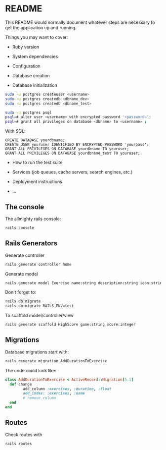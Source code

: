 # README

This README would normally document whatever steps are necessary to get the
application up and running.

Things you may want to cover:

* Ruby version

* System dependencies

* Configuration

* Database creation

* Database initialization

```bash
sudo -u postgres createuser <username>
sudo -u postgres createdb <dbname_dev>
sudo -u postgres createdb <dbname_test>

sudo -u postgres psql
psql=# alter user <username> with encrypted password '<password>';
psql=# grant all privileges on database <dbname> to <username> ;
```

With SQL:

```
CREATE DATABASE yourdbname;
CREATE USER youruser IDENTIFIED BY ENCRYPTED PASSWORD 'yourpass';
GRANT ALL PRIVILEGES ON DATABASE yourdbname TO youruser;
GRANT ALL PRIVILEGES ON DATABASE yourdbname_test TO youruser;
```

* How to run the test suite

* Services (job queues, cache servers, search engines, etc.)

* Deployment instructions

* ...
## The console
The allmighty rails console:

```bash
rails console
```

## Rails Generators

Generate controller

```bash
rails generate controller home
```

Generate model

```bash
rails generate model Exercise name:string description:string icon:string repeat:integer calories:float
```
Don't forget to:

```bash
rails db:migrate
rails db:migrate RAILS_ENV=test
```

To scaffold model/controller/view

```bash
rails generate scaffold HighScore game:string score:integer
```

## Migrations
Database migrations start with:

```bash
rails generate migration AddDurationToExercise
```

The code could look like:

```ruby
class AddDurationToExercise < ActiveRecord::Migration[5.1]
  def change
    	add_column :exercises, :duration, :float
		add_index: :exercises, :name
		# remove_column
  end
end
```
## Routes

Check routes with

```bash
rails routes
```
